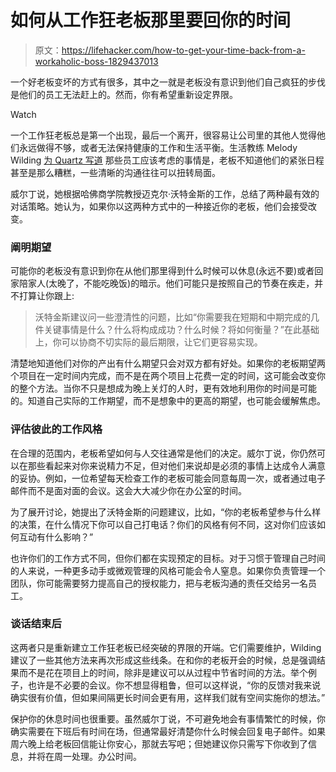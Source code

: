# 如何从工作狂老板那里要回你的时间

> 原文：<https://lifehacker.com/how-to-get-your-time-back-from-a-workaholic-boss-1829437013>

一个好老板变坏的方式有很多，其中之一就是老板没有意识到他们自己疯狂的步伐是他们的员工无法赶上的。然而，你有希望重新设定界限。

Watch

一个工作狂老板总是第一个出现，最后一个离开，很容易让公司里的其他人觉得他们永远做得不够，或者无法保持健康的工作和生活平衡。生活教练 Melody Wilding [为 Quartz 写道](https://qz.com/work/1408408/how-to-set-boundaries-when-your-boss-is-a-workaholic/) 那些员工应该考虑的事情是，老板不知道他们的紧张日程甚至是那么糟糕，一些清晰的沟通往往可以扭转局面。

威尔丁说，她根据哈佛商学院教授迈克尔·沃特金斯的工作，总结了两种最有效的对话策略。她认为，如果你以这两种方式中的一种接近你的老板，他们会接受改变。

### 阐明期望

可能你的老板没有意识到你在从他们那里得到什么时候可以休息(永远不要)或者回家陪家人(太晚了，不能吃晚饭)的暗示。他们可能只是按照自己的节奏在疾走，并不打算让你跟上:

> 沃特金斯建议问一些澄清性的问题，比如“你需要我在短期和中期完成的几件关键事情是什么？什么将构成成功？什么时候？将如何衡量？”在此基础上，你可以协商不切实际的最后期限，让它们更容易实现。

清楚地知道他们对你的产出有什么期望只会对双方都有好处。如果你的老板期望两个项目在一定时间内完成，而不是在两个项目上花费一定的时间，这可能会改变你的整个方法。当你不只是想成为晚上关灯的人时，更有效地利用你的时间是可能的。知道自己实际的工作期望，而不是想象中的更高的期望，也可能会缓解焦虑。

### 评估彼此的工作风格

在合理的范围内，老板希望如何与人交往通常是他们的决定。威尔丁说，你仍然可以在那些看起来对你来说精力不足，但对他们来说却是必须的事情上达成令人满意的妥协。例如，一位希望每天检查工作的老板可能会同意每周一次，或者通过电子邮件而不是面对面的会议。这会大大减少你在办公室的时间。

为了展开讨论，她提出了沃特金斯的问题建议，比如，“你的老板希望参与什么样的决策，在什么情况下你可以自己打电话？你们的风格有何不同，这对你们应该如何互动有什么影响？”

也许你们的工作方式不同，但你们都在实现预定的目标。对于习惯于管理自己时间的人来说，一种更多动手或微观管理的风格可能会令人窒息。如果你负责管理一个团队，你可能需要努力提高自己的授权能力，把与老板沟通的责任交给另一名员工。

### 谈话结束后

这两者只是重新建立工作狂老板已经突破的界限的开端。它们需要维护，Wilding 建议了一些其他方法来再次形成这些线条。在和你的老板开会的时候，总是强调结果而不是花在项目上的时间，除非是建议可以从过程中节省时间的方法。举个例子，也许是不必要的会议。你不想显得粗鲁，但可以这样说，“你的反馈对我来说确实很有价值，但如果间隔更长时间会更有用，这样我们就有空间实施你的想法。”

保护你的休息时间也很重要。虽然威尔丁说，不可避免地会有事情繁忙的时候，你确实需要在下班后有时间在场，但通常最好清楚你什么时候会回复电子邮件。如果周六晚上给老板回信能让你安心，那就去写吧；但她建议你只需写下你收到了信息，并将在周一处理。办公时间。